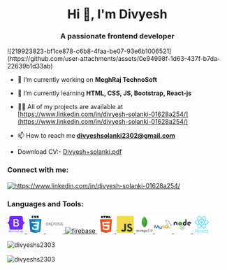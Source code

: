 <h1 align="center">Hi 👋, I'm Divyesh</h1>
<h3 align="center">A passionate frontend developer</h3>
![219923823-bf1ce878-c6b8-4faa-be07-93e6b1006521](https://github.com/user-attachments/assets/0e94998f-1d63-437f-b7da-22639b1d33ab)

- 🔭 I’m currently working on **MeghRaj TechnoSoft**

- 🌱 I’m currently learning **HTML, CSS, JS, Bootstrap, React-js**

- 👨‍💻 All of my projects are available at [https://www.linkedin.com/in/divyesh-solanki-01628a254/](https://www.linkedin.com/in/divyesh-solanki-01628a254/)

- 📫 How to reach me **divyeshsolanki2302@gmail.com**
- Download CV:- [Divyesh+solanki.pdf](https://github.com/user-attachments/files/16521371/Divyesh%2Bsolanki.pdf)
  
<h3 align="left">Connect with me:</h3>
<p align="left">
<a href="https://linkedin.com/in/https://www.linkedin.com/in/divyesh-solanki-01628a254/" target="blank"><img align="center" src="https://raw.githubusercontent.com/rahuldkjain/github-profile-readme-generator/master/src/images/icons/Social/linked-in-alt.svg" alt="https://www.linkedin.com/in/divyesh-solanki-01628a254/" height="30" width="40" /></a>
</p>

<h3 align="left">Languages and Tools:</h3>
<p align="left"> <a href="https://getbootstrap.com" target="_blank" rel="noreferrer"> <img src="https://raw.githubusercontent.com/devicons/devicon/master/icons/bootstrap/bootstrap-plain-wordmark.svg" alt="bootstrap" width="40" height="40"/> </a> <a href="https://www.w3schools.com/css/" target="_blank" rel="noreferrer"> <img src="https://raw.githubusercontent.com/devicons/devicon/master/icons/css3/css3-original-wordmark.svg" alt="css3" width="40" height="40"/> </a> <a href="https://expressjs.com" target="_blank" rel="noreferrer"> <img src="https://raw.githubusercontent.com/devicons/devicon/master/icons/express/express-original-wordmark.svg" alt="express" width="40" height="40"/> </a> <a href="https://firebase.google.com/" target="_blank" rel="noreferrer"> <img src="https://www.vectorlogo.zone/logos/firebase/firebase-icon.svg" alt="firebase" width="40" height="40"/> </a> <a href="https://www.w3.org/html/" target="_blank" rel="noreferrer"> <img src="https://raw.githubusercontent.com/devicons/devicon/master/icons/html5/html5-original-wordmark.svg" alt="html5" width="40" height="40"/> </a> <a href="https://developer.mozilla.org/en-US/docs/Web/JavaScript" target="_blank" rel="noreferrer"> <img src="https://raw.githubusercontent.com/devicons/devicon/master/icons/javascript/javascript-original.svg" alt="javascript" width="40" height="40"/> </a> <a href="https://www.mongodb.com/" target="_blank" rel="noreferrer"> <img src="https://raw.githubusercontent.com/devicons/devicon/master/icons/mongodb/mongodb-original-wordmark.svg" alt="mongodb" width="40" height="40"/> </a> <a href="https://www.mysql.com/" target="_blank" rel="noreferrer"> <img src="https://raw.githubusercontent.com/devicons/devicon/master/icons/mysql/mysql-original-wordmark.svg" alt="mysql" width="40" height="40"/> </a> <a href="https://nodejs.org" target="_blank" rel="noreferrer"> <img src="https://raw.githubusercontent.com/devicons/devicon/master/icons/nodejs/nodejs-original-wordmark.svg" alt="nodejs" width="40" height="40"/> </a> <a href="https://reactjs.org/" target="_blank" rel="noreferrer"> <img src="https://raw.githubusercontent.com/devicons/devicon/master/icons/react/react-original-wordmark.svg" alt="react" width="40" height="40"/> </a> </p>

<p><img align="center" src="https://github-readme-stats.vercel.app/api/top-langs?username=divyeshs2303&show_icons=true&locale=en&layout=compact" alt="divyeshs2303" /></p>

<p><img align="center" src="https://github-readme-streak-stats.herokuapp.com/?user=divyeshs2303&" alt="divyeshs2303" /></p>

